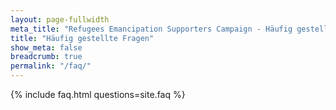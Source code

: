 ```yaml
---
layout: page-fullwidth
meta_title: "Refugees Emancipation Supporters Campaign - Häufig gestellte Fragen"
title: "Häufig gestellte Fragen"
show_meta: false
breadcrumb: true
permalink: "/faq/"
---
```


{% include faq.html questions=site.faq %}
